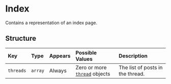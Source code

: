 # Index
Contains a representation of an index page.

## Structure

|Key                |Type     |Appears|Possible Values                           |Description|                               
|:------------------|:--------|:------|:-----------------------------------------|:----------|
|`threads`          |`array`  |Always |Zero or more [`thread`](thread.md) objects|The list of posts in the thread.|

